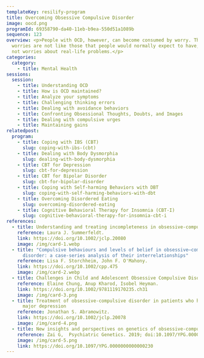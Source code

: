 ```yaml
---
templateKey: resilify-program
title: Overcoming Obsessive Compulsive Disorder
image: oocd.png
programId: 69358790-da40-11eb-b9ea-550d51a1089b
sequence: 123
overview: <p>People with OCD, however, can become consumed by worry. These
  worries are not like those that people would normally expect to have; they are
  not worries about real-life problems.</p>
categories:
  category:
    - title: Mental Health
sessions:
  session:
    - title: Understanding OCD
    - title: How is OCD maintained?
    - title: Analyze your symptoms
    - title: Challenging thinking errors
    - title: Dealing with avoidance behaviors
    - title: Confronting Obsessional Thoughts, Doubts, and Images
    - title: Dealing with compulsive urges
    - title: Maintaining gains
relatedpost:
  program:
    - title: Coping with IBS (CBT)
      slug: coping-with-ibs-(cbt)
    - title: Dealing with Body Dysmorphia
      slug: dealing-with-body-dysmorphia
    - title: CBT for Depression
      slug: cbt-for-depression
    - title: CBT for Bipolar Disorder
      slug: cbt-for-bipolar-disorder
    - title: Coping with Self-harming Behaviors with DBT
      slug: coping-with-self-harming-behaviors-with-dbt
    - title: Overcoming Disordered Eating
      slug: overcoming-disordered-eating
    - title: Cognitive Behavioral Therapy for Insomnia (CBT-I)
      slug: cognitive-behavioral-therapy-for-insomnia-cbt-i
references:
  - title: Understanding and treating incompleteness in obsessive-compulsive disorder
    reference: Laura J. Summerfeldt.
    link: https://doi.org/10.1002/jclp.20080
    image: /img/card-1.webp
  - title: "Compulsive behaviours and levels of belief in obsessive–compulsive
      disorder: a case-series analysis of their interrelationships"
    reference: Lisa F. Storchheim, John F. O'Mahony.
    link: https://doi.org/10.1002/cpp.475
    image: /img/card-2.webp
  - title: Challenges in Child and Adolescent Obsessive Compulsive Disorder
    reference: Elaine Chung, Anup Kharod, Isobel Heyman.
    link: https://doi.org/10.1002/9781119170235.ch31
    image: /img/card-3.png
  - title: Treatment of obsessive-compulsive disorder in patients who have comorbid
      major depression
    reference: Jonathan S. Abramowitz.
    link: https://doi.org/10.1002/jclp.20078
    image: /img/card-4.png
  - title: New insights and perspectives on genetics of obsessive-compulsive disorder
    reference: Zai G,  Psychiatric Genetics. 2019; doi:10.1097/YPG.0000000000000230.
    image: /img/card-5.png
    link: https://doi.org/10.1097/YPG.0000000000000230
---
```

